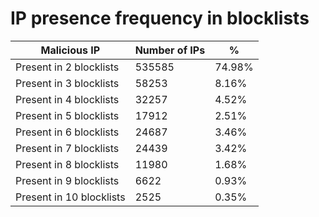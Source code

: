 # IP presence frequency in blocklists
| Malicious IP | Number of IPs | % |
|----|----|----|
| Present in 2 blocklists | 535585 | 74.98% |
| Present in 3 blocklists | 58253 | 8.16% |
| Present in 4 blocklists | 32257 | 4.52% |
| Present in 5 blocklists | 17912 | 2.51% |
| Present in 6 blocklists | 24687 | 3.46% |
| Present in 7 blocklists | 24439 | 3.42% |
| Present in 8 blocklists | 11980 | 1.68% |
| Present in 9 blocklists | 6622 | 0.93% |
| Present in 10 blocklists | 2525 | 0.35% |
